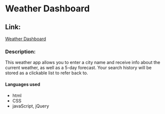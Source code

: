 # Weather Dashboard

## Link: 
[Weather Dashboard](https://itsclairehi.github.io/weather-dashboard/)

### Description:
This weather app allows you to enter a city name and receive info about the current weather, as well as a 5-day forecast. Your search history will be stored as a clickable list to refer back to. 

#### Languages used
* html
* CSS
* javaScript, jQuery
